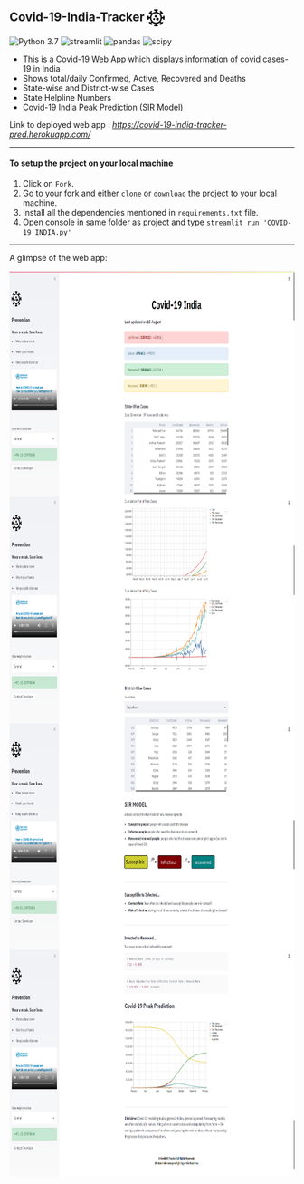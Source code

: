 ## Covid-19-India-Tracker <img src="resources/hospital.png" alt="covid" width="30px" align="center">
![Python 3.7](https://img.shields.io/badge/Python-3.7-brightgreen.svg) ![streamlit](https://img.shields.io/badge/Library-Streamlit-red) ![pandas](https://img.shields.io/badge/Library-Pandas-blue) ![scipy](https://img.shields.io/badge/Library-SciPy-9cf)
- This is a Covid-19 Web App which displays information of covid cases-19 in India
- Shows total/daily Confirmed, Active, Recovered and Deaths
- State-wise and District-wise Cases
- State Helpline Numbers
- Covid-19 India Peak Prediction (SIR Model)

Link to deployed web app : _https://covid-19-india-tracker-pred.herokuapp.com/_

--- 

#### To setup the project on your local machine
1. Click on `Fork`.
2. Go to your fork and either `clone` or `download` the project to your local machine.
3. Install all the dependencies mentioned in `requirements.txt` file.
4. Open console in same folder as project and type `streamlit run 'COVID-19 INDIA.py'`

---

A glimpse of the web app:

<img src="resources/Covid-1.png" alt="covid-1" align="left" width="900" height="400">
<img src="resources/Covid-2.png" alt="covid-2" align="left" width="900" height="400">
<img src="resources/Covid-3.png" alt="covid-3" align="left" width="900" height="400"> 
<img src="resources/Covid-4.png" alt="covid-4" align="left" width="900" height="400"> 
